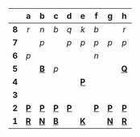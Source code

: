 |     |  a  |  b  |  c  |  d  |  e  |  f  |  g  |  h  |
|:---:|:---:|:---:|:---:|:---:|:---:|:---:|:---:|:---:|
|  **8**  |  _r_  |  _n_  |  _b_  |  _q_  |  _k_  |  _b_  |     |  _r_  |
|  **7**  |     |  _p_  |     |  _p_  |  _p_  |  _p_  |  _p_  |  _p_  |
|  **6**  |  _p_  |     |     |     |     |  _n_  |     |     |
|  **5**  |     |  [**B**](http://localhost:8080/api/chess/select?square=b5)  |  _p_  |     |     |     |     |  [**Q**](http://localhost:8080/api/chess/select?square=h5)  |
|  **4**  |     |     |     |     |  [**P**](http://localhost:8080/api/chess/select?square=e4)  |     |     |     |
|  **3**  |     |     |     |     |     |     |     |     |
|  **2**  |  [**P**](http://localhost:8080/api/chess/select?square=a2)  |  [**P**](http://localhost:8080/api/chess/select?square=b2)  |  [**P**](http://localhost:8080/api/chess/select?square=c2)  |  [**P**](http://localhost:8080/api/chess/select?square=d2)  |     |  [**P**](http://localhost:8080/api/chess/select?square=f2)  |  [**P**](http://localhost:8080/api/chess/select?square=g2)  |  [**P**](http://localhost:8080/api/chess/select?square=h2)  |
|  **1**  |  [**R**](https://github.com/grim-kalman)  |  [**N**](http://localhost:8080/api/chess/select?square=b1)  |  [**B**](https://github.com/grim-kalman)  |     |  [**K**](http://localhost:8080/api/chess/select?square=e1)  |     |  [**N**](http://localhost:8080/api/chess/select?square=g1)  |  [**R**](https://github.com/grim-kalman)  |

